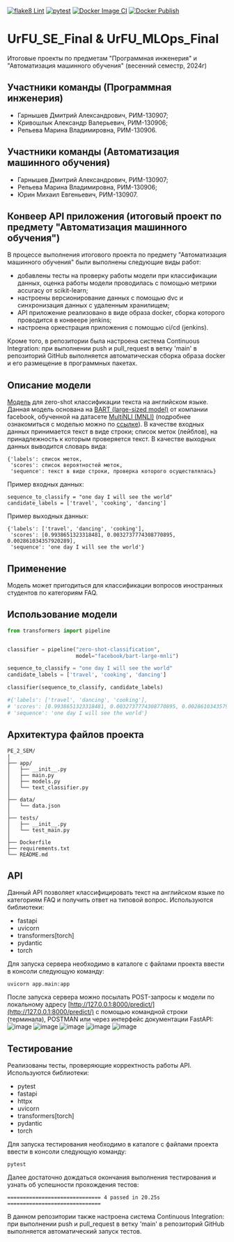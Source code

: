 [![flake8 Lint](https://github.com/dimagarn/PE_2_SEM/actions/workflows/flake8-lint.yml/badge.svg)](https://github.com/dimagarn/PE_2_SEM/actions/workflows/flake8-lint.yml)
[![pytest](https://github.com/dimagarn/PE_2_SEM/actions/workflows/pytest-tests.yml/badge.svg)](https://github.com/dimagarn/PE_2_SEM/actions/workflows/pytest-tests.yml)
[![Docker Image CI](https://github.com/dimagarn/PE_2_SEM/actions/workflows/docker-image.yml/badge.svg)](https://github.com/dimagarn/PE_2_SEM/actions/workflows/docker-image.yml)
[![Docker Publish](https://github.com/dimagarn/PE_2_SEM/actions/workflows/docker-publish.yml/badge.svg)](https://github.com/dimagarn/PE_2_SEM/actions/workflows/docker-publish.yml)
# UrFU_SE_Final & UrFU_MLOps_Final
Итоговые проекты по предметам "Программная инженерия" и "Автоматизация машинного обучения" (весенний семестр, 2024г)
## Участники команды (Программная инженерия)
- Гарнышев Дмитрий Александрович, РИМ-130907;
- Кривошлык Александр Валерьевич, РИМ-130906;
- Репьева Марина Владимировна, РИМ-130906.
## Участники команды (Автоматизация машинного обучения)
- Гарнышев Дмитрий Александрович, РИМ-130907;
- Репьева Марина Владимировна, РИМ-130906;
- Юрин Михаил Евгеньевич, РИМ-130907.
## Конвеер API приложения (итоговый проект по предмету "Автоматизация машинного обучения")
В процессе выполнения итогового проекта по предмету "Автоматизация машинного обучения" были выполнены следующие виды работ:
- добавлены тесты на проверку работы модели при классификации данных, оценка работы модели проводилась с помощью метрики accuracy от scikit-learn;
- настроены версионирование данных с помощью dvc и синхронизация данных с удаленным хранилищем;
- API приложение реализовано в виде образа docker, сборка которого проводится в конвеере jenkins;
- настроена оркестрация приложения с помощью ci/cd (jenkins).

Кроме того, в репозитории была настроена система Continuous Integration: при выполнении push и pull_request в ветку 'main' в репозиторий GitHub выполняется автоматическая сборка образа docker и его размещение в программных пакетах.
## Описание модели
[Модель](https://huggingface.co/facebook/bart-large-mnli) для zero-shot классификации текста на английском языке. Данная модель основана на [BART (large-sized model)](https://huggingface.co/facebook/bart-large) от компании facebook, обученной на датасете [MultiNLI (MNLI)](https://huggingface.co/datasets/nyu-mll/multi_nli) 
(подробнее ознакомиться с моделью можно по [ссылке](https://huggingface.co/facebook/bart-large-mnli)). В качестве входных данных принимается текст в виде строки; список меток (лейблов), на принадлежность к которым проверяется текст. В качестве выходных данных выводится словарь вида:  
```
{'labels': список меток,
 'scores': список вероятностей меток,
 'sequence': текст в виде строки, проверка которого осуществлялась}
```
Пример входных данных:
```
sequence_to_classify = "one day I will see the world"
candidate_labels = ['travel', 'cooking', 'dancing']
```
Пример выходных данных:  
```
{'labels': ['travel', 'dancing', 'cooking'],
 'scores': [0.9938651323318481, 0.0032737774308770895, 0.002861034357920289],
 'sequence': 'one day I will see the world'}
```
## Применение
Модель может пригодиться для классификации вопросов иностранных студентов по категориям FAQ.
## Использование модели
```python
from transformers import pipeline


classifier = pipeline("zero-shot-classification",
                      model="facebook/bart-large-mnli")

sequence_to_classify = "one day I will see the world"
candidate_labels = ['travel', 'cooking', 'dancing']

classifier(sequence_to_classify, candidate_labels)

#{'labels': ['travel', 'dancing', 'cooking'],
# 'scores': [0.9938651323318481, 0.0032737774308770895, 0.002861034357920289],
# 'sequence': 'one day I will see the world'}
```
## Архитектура файлов проекта
```
PE_2_SEM/
│
├── app/
│   ├── __init__.py
│   ├── main.py
│   ├── models.py
│   └── text_classifier.py
│
├── data/
│   └── data.json
│
├── tests/
│   ├── __init__.py
│   └── test_main.py
│
├── Dockerfile
├── requirements.txt
└── README.md
```
## API
Данный API позволяет классифицировать текст на английском языке по категориям FAQ и получить ответ на типовой вопрос. Используются библиотеки:
- fastapi
- uvicorn
- transformers[torch]
- pydantic
- torch

Для запуска сервера необходимо в каталоге с файлами проекта ввести в консоли следующую команду:
```
uvicorn app.main:app
```  
После запуска сервера можно посылать POST-запросы к модели по локальному адресу [http://127.0.0.1:8000/predict/](http://127.0.0.1:8000/predict/) с помощью командной строки (терминала), POSTMAN или через интерфейс документации FastAPI:
![image](https://github.com/dimagarn/PE_2_SEM/assets/136446022/0cfbba3b-f115-428e-a726-e483f7ba3511)
![image](https://github.com/dimagarn/PE_2_SEM/assets/136446022/aa74b24a-75b9-4ba4-a4f6-7915d076ef44)
![image](https://github.com/dimagarn/PE_2_SEM/assets/136446022/58355c60-9c5d-482b-bf60-f89e2a11ece3)
![image](https://github.com/dimagarn/PE_2_SEM/assets/136446022/b3034c24-ed46-4ea4-af28-d574e1aff731)
![image](https://github.com/dimagarn/PE_2_SEM/assets/136446022/04e1112b-48ff-4efb-88cd-92471b6da0f8)
## Тестирование
Реализованы тесты, проверяющие корректность работы API. Используются библиотеки:
- pytest
- fastapi
- httpx
- uvicorn
- transformers[torch]
- pydantic
- torch

Для запуска тестирования необходимо в каталоге с файлами проекта ввести в консоли следующую команду:
```
pytest
```
Далее достаточно дождаться окончания выполнения тестирования и узнать об успешности прохождения тестов:
```
============================== 4 passed in 20.25s ==============================
```
В данном репозитории также настроена система Continuous Integration: при выполнении push и pull_request в ветку 'main' в репозиторий GitHub выполняется автоматический запуск тестов.
